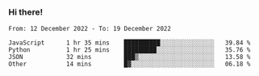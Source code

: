 ### Hi there!

<!--START_SECTION:waka-->

```text
From: 12 December 2022 - To: 19 December 2022

JavaScript      1 hr 35 mins    ██████████░░░░░░░░░░░░░░░   39.84 %
Python          1 hr 25 mins    █████████░░░░░░░░░░░░░░░░   35.76 %
JSON            32 mins         ███▒░░░░░░░░░░░░░░░░░░░░░   13.58 %
Other           14 mins         █▓░░░░░░░░░░░░░░░░░░░░░░░   06.18 %
```

<!--END_SECTION:waka-->

